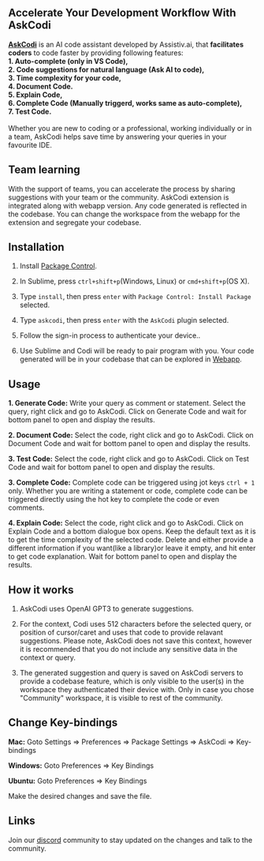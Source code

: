 ## Accelerate Your Development Workflow With AskCodi
**[AskCodi](https://askcodi.com)** is an AI code assistant developed by Assistiv.ai, that **facilitates coders** to code faster by providing following features:<br/>
**1. Auto-complete (only in VS Code),**<br/>
**2. Code suggestions for natural language (Ask AI to code),**<br/>
**3. Time complexity for your code,**<br/>
**4. Document Code.**<br/>
**5. Explain Code,**<br/>
**6. Complete Code (Manually triggerd, works same as auto-complete),**<br/>
**7. Test Code.**<br/>
<br/>
Whether you are new to coding or a professional, working individually or in a team, AskCodi helps save time by answering your queries in your favourite IDE.
<br/>

## Team learning
With the support of teams, you can accelerate the process by sharing suggestions with your team or the community. AskCodi extension is integrated along with webapp version. Any code generated is reflected in the codebase. You can change the workspace from the webapp for the extension and segregate your codebase.

## Installation

1. Install [Package Control](https://packagecontrol.io/installation).

2. In Sublime, press `ctrl+shift+p`(Windows, Linux) or `cmd+shift+p`(OS X).

3. Type `install`, then press `enter` with `Package Control: Install Package` selected.

4. Type `askcodi`, then press `enter` with the `AskCodi` plugin selected.

5. Follow the sign-in process to authenticate your device..

6. Use Sublime and Codi will be ready to pair program with you. Your code generated will be in your codebase that can be explored in [Webapp](https://app.askcodi.com).


## Usage

**1. Generate Code:** Write your query as comment or statement. Select the query, right click and go to AskCodi. Click on Generate Code and wait for bottom panel to open and display the results.

**2. Document Code:** Select the code, right click and go to AskCodi. Click on Document Code and wait for bottom panel to open and display the results.

**3. Test Code:** Select the code, right click and go to AskCodi. Click on Test Code and wait for bottom panel to open and display the results.

**3. Complete Code:** Complete code can be triggered using jot keys `ctrl + 1` only. Whether you are writing a statement or code, complete code can be triggered directly using the hot key to complete the code or even comments.

**4. Explain Code:** Select the code, right click and go to AskCodi. Click on Explain Code and a bottom dialogue box opens. Keep the default text as it is to get the time complexity of the selected code. Delete and either provide a different information if you want(like a library)or leave it empty, and hit enter to get code explanation. Wait for bottom panel to open and display the results.


## How it works

1. AskCodi uses OpenAI GPT3 to generate suggestions.

2. For the context, Codi uses 512 characters before the selected query, or position of cursor/caret and uses that code to provide relavant suggestions. Please note, AskCodi does not save this context, however it is recommended that you do not include any sensitive data in the context or query.

3. The generated suggestion and query is saved on AskCodi servers to provide a codebase feature, which is only visible to the user(s) in the workspace they authenticated their device with. Only in case you chose "Community" workspace, it is visible to rest of the community.


## Change Key-bindings

**Mac:** Goto Settings => Preferences => Package Settings => AskCodi => Key-bindings 

**Windows:** Goto Preferences => Key Bindings 

**Ubuntu:** Goto Preferences => Key Bindings 

Make the desired changes and save the file.


## Links

Join our  [discord](https://discord.gg/sXU4F6XfAx) community to stay updated on the changes and talk to the community.